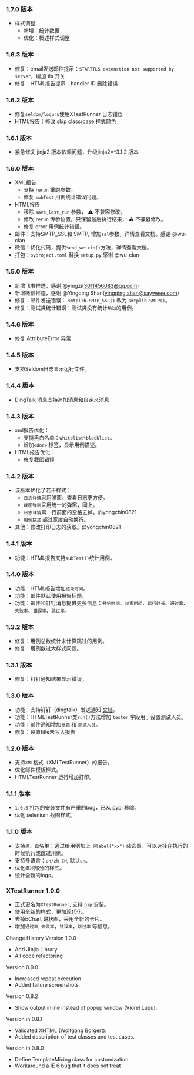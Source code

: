 ### 1.7.0 版本
* 样式调整
  * 新增：统计数据 
  * 优化：概述样式调整 

### 1.6.3 版本
* 修复：email发送邮件提示：`STARTTLS extenstion not supported by server`，增加 tls 开关 
* 修复：HTML报告提示：handler ID 删除错误 

### 1.6.2 版本
* 修复`seldom/loguru`使用XTestRunner 日志错误
* HTML报告：修改 skip class/case 样式颜色 

### 1.6.1 版本
* 紧急修复 jinja2 版本依赖问题，升级jinja2=^3.1.2 版本

### 1.6.0 版本
* XML报告
  * 支持 `rerun` 重跑参数。
  * 修复 `subTest` 用例统计错误问题。
* HTML报告
  * 移除 `save_last_run` 参数， ⚠️ 不兼容修改。
  * 修改 `rerun` 传参位置，只保留最后执行结果， ⚠️ 不兼容修改。
  * 修复 error 用例统计错误。
* 邮件：支持SMTP_SSL和 SMTP, 增加`ssl`参数，详情查看文档。感谢 @wu-clan
* 微信：优化代码，提供`send_weixin()`方法，详情查看文档。
* 打包：`pyproject.toml` 替换 `setup.py` 感谢 @wu-clan

### 1.5.0 版本

* 新增飞书推送，感谢 @yingzi(3011456083@qq.com)
* 新增微信推送，感谢 @Yingqing Shan(yingqing.shan@sayweee.com)
* 修复：邮件发送错误： `smtplib.SMTP_SSL()` 改为 `smtplib.SMTP()`。
* 修复：测试类统计错误：测试类没有统计`跳过`的用例。

### 1.4.6 版本

* 修复 AttributeError 异常

### 1.4.5 版本

* 支持Seldom日志显示运行文件。

### 1.4.4 版本

* DingTalk 消息支持追加消息和自定义消息

### 1.4.3 版本

* xml报告优化：
  * 支持黑白名单：`whitelist\blacklist`。
  * 增加`<doc>` 标签，显示用例描述。
* HTML报告优化：
  * 修复截图错误

### 1.4.2 版本

* 该版本优化了若干样式：
  * `日志详情`采用弹窗，查看日志更方便。
  * `截图弹窗`采用统一的弹窗，同上。
  * `日志详情`第一行前面的空格去掉。@yongchin0821
  * `用例描述` 超过宽度自动换行。
* 其他：修改打印日志的获取。@yongchin0821

### 1.4.1 版本

* 功能：HTML报告支持`subTest()`统计用例。


### 1.4.0 版本

* 功能：HTML报告增加`结束时间`。
* 功能：邮件默认使用报告标题。
* 功能：邮件和钉钉消息提供更多信息：`开始时间`、`结束时间`、`运行时长`、`通过率`、`失败率`、`错误率`、`跳过率`。


### 1.3.2 版本

* 修复：用例总数统计未计算跳过的用例。
* 修复：用例数过大样式问题。

### 1.3.1 版本

* 修复：钉钉通知结果显示错误。

### 1.3.0 版本

* 功能：支持钉钉（dingtalk）发送通知 [文档](./docs/send_notice.md)。
* 功能：HTMLTestRunner类`run()`方法增加 `tester` 字段用于设置测试人员。
* 功能：邮件通知增加`标题` 和 `测试人员`。
* 修复：设置title未写入报告

### 1.2.0 版本

* 支持`XML`格式（XMLTestRunner）的报告。
* 优化邮件模板样式。
* HTMLTestRunner 运行增加打印。

### 1.1.1 版本

* `1.0.0` 打包的安装文件有严重的bug，已从 pypi 移除。
* 优化 selenium 截图样式。

### 1.1.0 版本

* 支持`黑`、`白`名单：通过给用例加上` @label("xx")` 装饰器，可以选择在执行的时候执行或跳过用例。
* 支持多语言：`en/zh-CN`, 默认`en`。
* 优化`概述`部分的样式。
* 设计全新的logo。

### XTestRunner 1.0.0

* 正式更名为`XTestRunner`, 支持 `pip` 安装。
* 使用全新的样式，更加现代化。
* 去掉EChart 饼状图，采用全新的卡片。
* 增加`通过率`, `失败率`，`错误率`，`跳过率` 等信息。

Change History
Version 1.0.0
* Add Jinjia Library
* All code refactoring

Version 0.9.0
* Increased repeat execution
* Added failure screenshots

Version 0.8.2
* Show output inline instead of popup window (Viorel Lupu).

Version in 0.8.1
* Validated XHTML (Wolfgang Borgert).
* Added description of test classes and test cases.

Version in 0.8.0
* Define TemplateMixing class for customization.
* Workaround a IE 6 bug that it does not treat <script> block as CDATA.

Version in 0.7.1
* Back port to Python 2.3 (Frank Horowitz).
* Fix missing scroll bars in detail log (Podi).